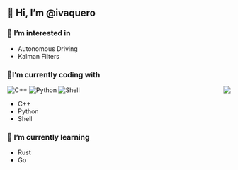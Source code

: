 ## 👋 Hi, I’m @ivaquero

### 👀 I’m interested in 

- Autonomous Driving
- Kalman Filters

### 🔭I’m currently coding with

<img align="right" src="https://github-readme-stats.vercel.app/api?username=ivaquero&show_icons=true&icon_color=805AD5&text_color=718096&bg_color=ffffff&hide_title=true" />

<p>
   <img alt="C++"
         src="https://img.shields.io/badge/-C++-red?style=flat&logo=Cplusplus&logoColor=white"/>
  <img alt="Python"
         src="https://img.shields.io/badge/-Python-blue?style=flat&logo=Python&logoColor=white"/>
   <img alt="Shell"
         src="https://img.shields.io/badge/-Shell-brightgreen?style=flat&logo=Shell&logoColor=white"/>
</p>

- C++
- Python
- Shell

### 🌱 I’m currently learning

- Rust
- Go